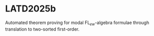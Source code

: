 # LATD2025b
Automated theorem proving for modal FL$_{ew}$-algebra formulae through translation to two-sorted first-order.
